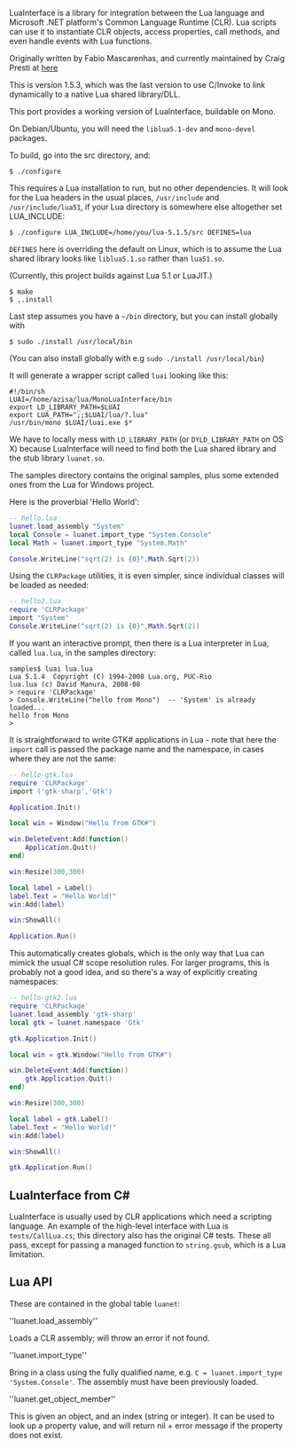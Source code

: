 LuaInterface is a library for integration between the Lua language and Microsoft
.NET platform's Common Language Runtime (CLR).  Lua scripts can use it to
instantiate CLR objects, access properties, call methods, and even handle
events with Lua functions.

Originally written by Fabio Mascarenhas, and currently maintained by Craig
Presti at
[here](http://code.google.com/p/luainterface)

This is version 1.5.3, which was the last version to use C/Invoke to link
dynamically to a native Lua shared library/DLL.

This port provides a working version of LuaInterface, buildable on Mono.

On Debian/Ubuntu, you will need the `liblua5.1-dev` and `mono-devel` packages.

To build, go into the src directory, and:

    $ ./configure

This requires a Lua installation to run, but no other dependencies. It will look
for the Lua headers in the usual places, `/usr/include` and `/usr/include/lua51`,
if your Lua directory is somewhere else altogether set LUA_INCLUDE:

    $ ./configure LUA_INCLUDE=/home/you/lua-5.1.5/src DEFINES=lua

`DEFINES` here is overriding the default on Linux, which is to assume
the Lua shared library looks like `liblua5.1.so` rather than `lua51.so`.

(Currently, this project builds against Lua 5.1 or LuaJIT.)

    $ make
    $ ,.install

Last step assumes you have a `~/bin` directory, but you can install globally with

    $ sudo ./install /usr/local/bin

(You can also install globally with e.g `sudo ./install /usr/local/bin`)

It will generate a wrapper script called `luai` looking like this:

    #!/bin/sh
    LUAI=/home/azisa/lua/MonoLuaInterface/bin
    export LD_LIBRARY_PATH=$LUAI
    export LUA_PATH=";;$LUAI/lua/?.lua"
    /usr/bin/mono $LUAI/luai.exe $*

We have to locally mess with `LD_LIBRARY_PATH` (or `DYLD_LIBRARY_PATH` on
OS X) because LuaInterface will need to find both the Lua shared library and the
stub library `luanet.so`.

The samples directory contains the original samples, plus some extended ones
from the Lua for Windows project.

Here is the proverbial 'Hello World':

```lua
-- hello.lua
luanet.load_assembly "System"
local Console = luanet.import_type "System.Console"
local Math = luanet.import_type "System.Math"

Console.WriteLine("sqrt(2) is {0}",Math.Sqrt(2))
```

Using the `CLRPackage` utilities, it is even simpler, since individual classes will be
loaded as needed:

```lua
-- hello2.lua
require 'CLRPackage'
import "System"
Console.WriteLine("sqrt(2) is {0}",Math.Sqrt(2))
```

If you want an interactive prompt, then there is a Lua interpreter in Lua, called
`lua.lua`, in the samples directory:

```
samples$ luai lua.lua
Lua 5.1.4  Copyright (C) 1994-2008 Lua.org, PUC-Rio
lua.lua (c) David Manura, 2008-08
> require 'CLRPackage'
> Console.WriteLine("hello from Mono")  -- 'System' is already loaded...
hello from Mono
>
```

It is straightforward to write GTK# applications in Lua - note that here the
`import` call is passed the package name and the namespace, in cases where
they are not the same:

```Lua
-- hello-gtk.lua
require 'CLRPackage'
import ('gtk-sharp','Gtk')

Application.Init()

local win = Window("Hello from GTK#")

win.DeleteEvent:Add(function()
    Application.Quit()
end)

win:Resize(300,300)

local label = Label()
label.Text = "Hello World!"
win:Add(label)

win:ShowAll()

Application.Run()

```

This automatically creates globals, which is the only way that Lua can mimick the
usual C# scope resolution rules. For larger programs, this is probably not a
good idea, and so there's a way of explicitly creating namespaces:


```Lua
-- hello-gtk2.lua
require 'CLRPackage'
luanet.load_assembly 'gtk-sharp'
local gtk = luanet.namespace 'Gtk'

gtk.Application.Init()

local win = gtk.Window("Hello from GTK#")

win.DeleteEvent:Add(function()
    gtk.Application.Quit()
end)

win:Resize(300,300)

local label = gtk.Label()
label.Text = "Hello World!"
win:Add(label)

win:ShowAll()

gtk.Application.Run()

```

## LuaInterface from C#

LuaInterface is usually used by CLR applications which need a scripting language.
An example of the high-level interface with Lua is `tests/CallLua.cs`; this directory
also has the original C# tests. These all pass, except for passing a managed function
to `string.gsub`, which is a Lua limitation.

## Lua API

These are contained in the global table `luanet`:

''luanet.load_assembly''

Loads a CLR assembly; will throw an error if not found.

''luanet.import_type''

Bring in a class using the fully qualified name, e.g.
`C = luanet.import_type 'System.Console'`.  The assembly must have been previously
loaded.

''luanet.get_object_member''

This is given an object, and an index (string or integer). It can be used to look
up a property value, and will return nil + error message if the property does
not exist.

